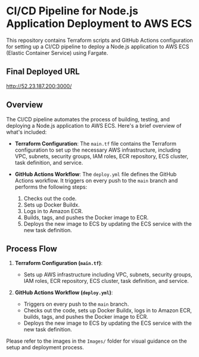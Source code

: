 # CI/CD Pipeline for Node.js Application Deployment to AWS ECS

This repository contains Terraform scripts and GitHub Actions configuration for setting up a CI/CD pipeline to deploy a Node.js application to AWS ECS (Elastic Container Service) using Fargate.

## Final Deployed URL
http://52.23.187.200:3000/


## Overview

The CI/CD pipeline automates the process of building, testing, and deploying a Node.js application to AWS ECS. Here's a brief overview of what's included:

- **Terraform Configuration**: The `main.tf` file contains the Terraform configuration to set up the necessary AWS infrastructure, including VPC, subnets, security groups, IAM roles, ECR repository, ECS cluster, task definition, and service.

- **GitHub Actions Workflow**: The `deploy.yml` file defines the GitHub Actions workflow. It triggers on every push to the `main` branch and performs the following steps:
  1. Checks out the code.
  2. Sets up Docker Buildx.
  3. Logs in to Amazon ECR.
  4. Builds, tags, and pushes the Docker image to ECR.
  5. Deploys the new image to ECS by updating the ECS service with the new task definition.

## Process Flow

1. **Terraform Configuration (`main.tf`)**:
   - Sets up AWS infrastructure including VPC, subnets, security groups, IAM roles, ECR repository, ECS cluster, task definition, and service.

2. **GitHub Actions Workflow (`deploy.yml`)**:
   - Triggers on every push to the `main` branch.
   - Checks out the code, sets up Docker Buildx, logs in to Amazon ECR, builds, tags, and pushes the Docker image to ECR.
   - Deploys the new image to ECS by updating the ECS service with the new task definition.

Please refer to the images in the `Images/` folder for visual guidance on the setup and deployment process.

